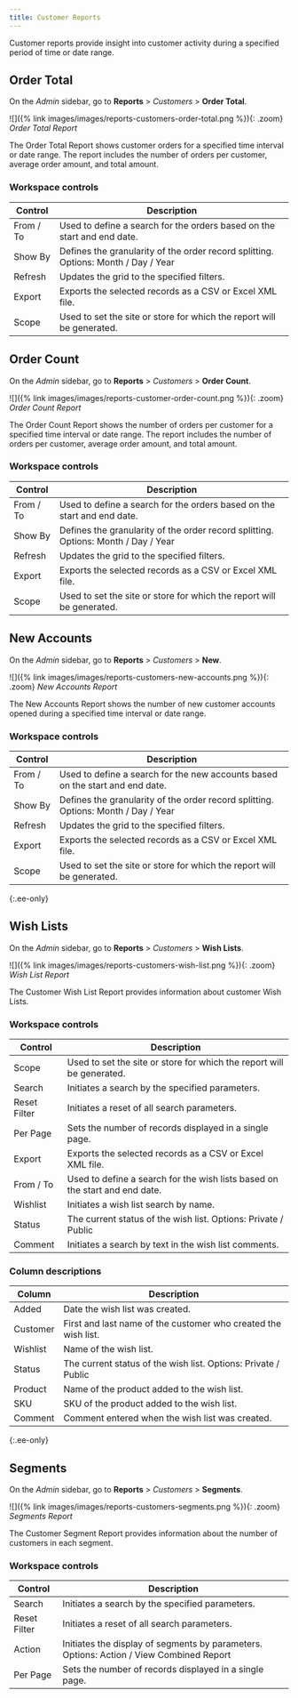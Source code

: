 ```yaml
---
title: Customer Reports
---
```


Customer reports provide insight into customer activity during a specified period of time or date range.

## Order Total

On the _Admin_ sidebar, go to **Reports** > _Customers_ > **Order Total**.

![]({% link images/images/reports-customers-order-total.png %}){: .zoom}
*Order Total Report*

The Order Total Report shows customer orders for a specified time interval or date range. The report includes the number of orders per customer, average order amount, and total amount.

### Workspace controls

|Control|Description|
|--- |--- |
|From / To| Used to define a search for the orders based on the start and end date.|
|Show By|Defines the granularity of the order record splitting. Options: Month / Day / Year |
|Refresh|Updates the grid to the specified filters.|
|Export|Exports the selected records as a CSV or Excel XML file.|
|Scope| Used to set the site or store for which the report will be generated.|

## Order Count

On the _Admin_ sidebar, go to **Reports** > _Customers_ > **Order Count**.

![]({% link images/images/reports-customer-order-count.png %}){: .zoom}
*Order Count Report*

The Order Count Report shows the number of orders per customer for a specified time interval or date range. The report includes the number of orders per customer, average order amount, and total amount.

### Workspace controls

|Control|Description|
|--- |--- |
|From / To| Used to define a search for the orders based on the start and end date.|
|Show By|Defines the granularity of the order record splitting. Options: Month / Day / Year |
|Refresh|Updates the grid to the specified filters.|
|Export|Exports the selected records as a CSV or Excel XML file.|
|Scope| Used to set the site or store for which the report will be generated.|

## New Accounts

On the _Admin_ sidebar, go to **Reports** > _Customers_ > **New**.

![]({% link images/images/reports-customers-new-accounts.png %}){: .zoom}
*New Accounts Report*

The New Accounts Report shows the number of new customer accounts opened during a specified time interval or date range.

### Workspace controls

|Control|Description|
|--- |--- |
|From / To|Used to define a search for the new accounts based on the start and end date.|
|Show By|Defines the granularity of the order record splitting. Options: Month / Day / Year |
|Refresh|Updates the grid to the specified filters.|
|Export|Exports the selected records as a CSV or Excel XML file.|
|Scope|Used to set the site or store for which the report will be generated.|

{:.ee-only}
## Wish Lists

On the _Admin_ sidebar, go to **Reports** > _Customers_ > **Wish Lists**.

![]({% link images/images/reports-customers-wish-list.png %}){: .zoom}
*Wish List Report*

The Customer Wish List Report provides information about customer Wish Lists.

### Workspace controls

|Control|Description|
|--- |--- |
|Scope|Used to set the site or store for which the report will be generated.|
|Search| Initiates a search by the specified parameters.|
|Reset Filter| Initiates a reset of all search parameters.|
|Per Page| Sets the number of records displayed in a single page. |
|Export|Exports the selected records as a CSV or Excel XML file.|
|From / To|Used to define a search for the wish lists based on the start and end date.|
|Wishlist| Initiates a wish list search by name.|
|Status| The current status of the wish list. Options: Private / Public |
|Comment| Initiates a search by text in the wish list comments.|

### Column descriptions

|Column|Description|
|--- |--- |
|Added| Date the wish list was created.|
|Customer| First and last name of the customer who created the wish list.|
|Wishlist| Name of the wish list.|
|Status| The current status of the wish list. Options: Private / Public |
|Product| Name of the product added to the wish list.|
|SKU| SKU of the product added to the wish list.|
|Comment| Сomment entered when the wish list was created.|

{:.ee-only}
## Segments

On the _Admin_ sidebar, go to **Reports** > _Customers_ > **Segments**.

![]({% link images/images/reports-customers-segments.png %}){: .zoom}
*Segments Report*

The Customer Segment Report provides information about the number of customers in each segment.

### Workspace controls

|Control|Description|
|--- |--- |
|Search| Initiates a search by the specified parameters.|
|Reset Filter| Initiates a reset of all search parameters.|
|Action| Initiates the display of segments by parameters. Options: Action / View Combined Report|
|Per Page| Sets the number of records displayed in a single page. |